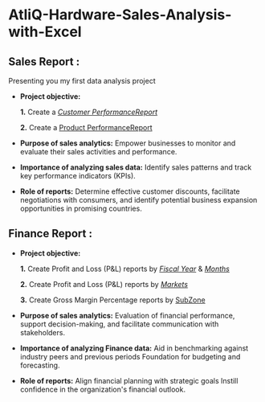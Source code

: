 # AtliQ-Hardware-Sales-Analysis-with-Excel
## Sales Report :

Presenting you my first data analysis project

- **Project objective:** 

    **1.** Create a _[Customer PerformanceReport](https://github.com/TanmayTheAnalyst/AtliQ-Hardware-Sales-Analysis-with-Excel/blob/main/Customer%20Performance%20Report.pdf)_

  **2.** Create a [Product PerformanceReport](https://github.com/TanmayTheAnalyst/AtliQ-Hardware-Sales-Analysis-with-Excel/blob/main/Product%20Performance%20Report.pdf) 

- **Purpose of sales analytics:** Empower businesses to monitor and evaluate their sales activities and performance.

- **Importance of analyzing sales data:** Identify sales patterns and track key performance indicators (KPIs).

- **Role of reports:** Determine effective customer discounts, facilitate negotiations with consumers, and identify potential business expansion opportunities in promising countries.

## Finance Report :

- **Project objective:** 

    **1.** Create Profit and Loss (P&L) reports by _[Fiscal Year](https://github.com/TanmayTheAnalyst/AtliQ-Hardware-Sales-Analysis-with-Excel/blob/main/P%20%26%20L%20By%20Fiscal%20Year.pdf)_ & _[Months](https://github.com/TanmayTheAnalyst/AtliQ-Hardware-Sales-Analysis-with-Excel/blob/main/P%20%26%20L%20By%20Months.pdf)_ 

   **2.** Create Profit and Loss (P&L) reports by _[Markets](https://github.com/TanmayTheAnalyst/AtliQ-Hardware-Sales-Analysis-with-Excel/blob/main/P%20%26%20L%20By%20Markets.pdf)_

  **3.** Create Gross Margin Percentage reports by [SubZone](https://github.com/TanmayTheAnalyst/AtliQ-Hardware-Sales-Analysis-with-Excel/blob/main/GM%25%20by%20Sub%20Zones.pdf)

- **Purpose of sales analytics:** Evaluation of financial performance, support decision-making, and facilitate communication with stakeholders.

- **Importance of analyzing Finance data:** Aid in benchmarking against industry peers and previous periods Foundation for budgeting and forecasting.

- **Role of reports:** Align financial planning with strategic goals Instill confidence in the organization's financial outlook.

